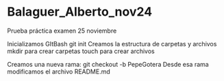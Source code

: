 # Balaguer_Alberto_nov24
Prueba práctica examen 25 noviembre

Inicializamos GItBash
    git init
Creamos la estructura de carpetas y archivos
mkdir para crear carpetas
touch para crear archivos

Creamos una nueva rama: git checkout -b PepeGotera
Desde esa rama modificamos el archivo README.md


